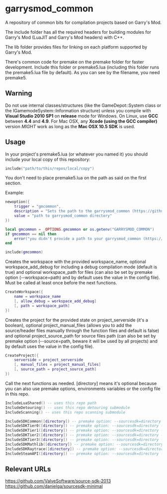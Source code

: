 # garrysmod_common

A repository of common bits for compilation projects based on Garry's Mod.

The include folder has all the required headers for building modules for Garry's Mod (LuaJIT and Garry's Mod headers) with C++.

The lib folder provides files for linking on each platform supported by Garry's Mod.

There's common code for premake on the premake folder for faster development. Include this folder or premake5.lua (including this folder runs the premake5.lua file by default).
As you can see by the filename, you need premake5.

## Warning

Do not use internal classes/structures (like the GameDepot::System class or the IGamemodeSystem::Information structure) unless you compile with **Visual Studio 2010 SP1** on **release** mode for Windows. On Linux, use **GCC** between **4.4** and **4.9**. For Mac OSX, any **Xcode (using the GCC compiler)** version *MIGHT* work as long as the **Mac OSX 10.5 SDK** is used.

## Usage

In your project's premake5.lua (or whatever you named it) you should include your local copy of this repository:

```lua
include("path/to/this/repos/local/copy")
```

You don't need to place premake5.lua on the path as said on the first section.

Example:
```lua
newoption({
	trigger = "gmcommon",
	description = "Sets the path to the garrysmod_common (https://github.com/danielga/garrysmod_common) directory",
	value = "path to garrysmod_common directory"
})

local gmcommon = _OPTIONS.gmcommon or os.getenv("GARRYSMOD_COMMON")
if gmcommon == nil then
	error("you didn't provide a path to your garrysmod_common (https://github.com/danielga/garrysmod_common) directory")
end

include(gmcommon)
```

Creates the workspace with the provided workspace_name, optional workspace_add_debug for including a debug compilation mode (default is true) and optional workspace_path for files (can also be set by premake option (--workspace=path) and by default uses the value in the config file). Must be called at least once before the next functions.
```lua
CreateWorkspace({
	name = workspace_name
	[, allow_debug = workspace_add_debug]
	[, path = workspace_path]
})
```

Creates the project for the provided state on project_serverside (it's a boolean), optional project_manual_files (allows you to add the source/header files manually through the function files and default is false) and optional project_source_path for source files path (can also be set by premake option (--source=path, beware it will be used by all projects) and by default uses the value in the config file).
```lua
CreateProject({
	serverside = project_serverside
	[, manual_files = project_manual_files]
	[, source_path = project_source_path]
})
```

Call the next functions as needed. [directory] means it's optional because you can also use premake options, environments variables or the config file in this repo.
```lua
IncludeLuaShared() -- uses this repo path
IncludeDetouring() -- uses this repo detouring submodule
IncludeScanning() -- uses this repo scanning submodule

IncludeSDKCommon([directory]) -- premake option: --sourcesdk=directory - env var: SOURCE_SDK
IncludeSDKTier0([directory]) -- premake option: --sourcesdk=directory - env var: SOURCE_SDK
IncludeSDKTier1([directory]) -- premake option: --sourcesdk=directory - env var: SOURCE_SDK
IncludeSDKTier2([directory]) -- premake option: --sourcesdk=directory - env var: SOURCE_SDK
IncludeSDKTier3([directory]) -- premake option: --sourcesdk=directory - env var: SOURCE_SDK
IncludeSDKMathlib([directory]) -- premake option: --sourcesdk=directory - env var: SOURCE_SDK
IncludeSDKRaytrace([directory]) -- premake option: --sourcesdk=directory - env var: SOURCE_SDK
IncludeSteamAPI([directory]) -- premake option: --sourcesdk=directory - env var: SOURCE_SDK
```

## Relevant URLs

https://github.com/ValveSoftware/source-sdk-2013
https://github.com/danielga/sourcesdk-minimal
